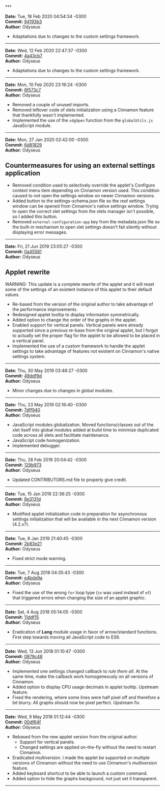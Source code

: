 <br/>
<br/>
***

**Date:** Tue, 18 Feb 2020 04:54:34 -0300<br/>
**Commit:** [94193b3](https://gitlab.com/Odyseus/CinnamonTools/commit/94193b3)<br/>
**Author:** Odyseus<br/>

- Adaptations due to changes to the custom settings framework.

***

**Date:** Wed, 12 Feb 2020 22:47:37 -0300<br/>
**Commit:** [4a43cb7](https://gitlab.com/Odyseus/CinnamonTools/commit/4a43cb7)<br/>
**Author:** Odyseus<br/>

- Adaptations due to changes to the custom settings framework.

***

**Date:** Mon, 10 Feb 2020 23:16:24 -0300<br/>
**Commit:** [8f573c7](https://gitlab.com/Odyseus/CinnamonTools/commit/8f573c7)<br/>
**Author:** Odyseus<br/>

- Removed a couple of unused imports.
- Removed leftover code of xlets initialization using a Cinnamon feature that thankfully wasn't implemented.
- Implemented the use of the `xdgOpen` function from the `globalUtils.js` JavaScript module.

***

**Date:** Mon, 27 Jan 2020 02:42:00 -0300<br/>
**Commit:** [6d81829](https://gitlab.com/Odyseus/CinnamonTools/commit/6d81829)<br/>
**Author:** Odyseus<br/>

Countermeasures for using an external settings application
----------------------------------------------------------

- Removed condition used to selectively override the applet's Configure context menu item depending on Cinnamon version used. This condition caused to not open the settings window on newer Cinnamon versions.
- Added button to the settings-schema.json file so the *real* settings window can be opened from Cinnamon's native settings window. Trying to open the correct xlet settings from the xlets manager isn't possible, so I added this button.
- Removed `external-configuration-app` key from the metadata.json file so the built-in mechanism to open xlet settings doesn't fail silently without displaying error messages.

***

**Date:** Fri, 21 Jun 2019 23:05:27 -0300<br/>
**Commit:** [0a45561](https://gitlab.com/Odyseus/CinnamonTools/commit/0a45561)<br/>
**Author:** Odyseus<br/>

Applet rewrite
--------------

WARNING: This update is a complete rewrite of the applet and it will reset some of the settings of an existent instance of this applet to their default values.

- Re-based from the version of the original author to take advantage of the performance improvements.
- Redesigned applet tooltip to display information symmetrically.
- Added option to change the order of the graphs in the applet.
- Enabled support for vertical panels. Vertical panels were already supported since a previous re-base from the original applet, but I forgot to actually set the proper flag for the applet to be allowed to be placed in a vertical panel.
- Implemented the use of a custom framework to handle the applet settings to take advantage of features not existent on Cinnamon's native settings system.

***

**Date:** Thu, 30 May 2019 03:48:27 -0300<br/>
**Commit:** [49ddf9d](https://gitlab.com/Odyseus/CinnamonTools/commit/49ddf9d)<br/>
**Author:** Odyseus<br/>

- Minor changes due to changes in global modules.

***

**Date:** Thu, 23 May 2019 02:16:40 -0300<br/>
**Commit:** [7dff940](https://gitlab.com/Odyseus/CinnamonTools/commit/7dff940)<br/>
**Author:** Odyseus<br/>

- JavaScript modules globalization. Moved functions/classes out of the xlet itself into global modules added at build time to minimize duplicated code across all xlets and facilitate maintenance.
- JavaScript code homogenization.
- Implemented debugger.

***

**Date:** Thu, 28 Feb 2019 20:04:42 -0300<br/>
**Commit:** [129b973](https://gitlab.com/Odyseus/CinnamonTools/commit/129b973)<br/>
**Author:** Odyseus<br/>

- Updated CONTRIBUTORS.md file to properly give credit.

***

**Date:** Tue, 15 Jan 2019 22:36:25 -0300<br/>
**Commit:** [8e3131d](https://gitlab.com/Odyseus/CinnamonTools/commit/8e3131d)<br/>
**Author:** Odyseus<br/>

- Modified applet initialization code in preparation for asynchronous settings initialization that will be available in the next Cinnamon version (4.2.x?).

***

**Date:** Tue, 8 Jan 2019 21:40:45 -0300<br/>
**Commit:** [2b83e21](https://gitlab.com/Odyseus/CinnamonTools/commit/2b83e21)<br/>
**Author:** Odyseus<br/>

- Fixed strict mode warning.

***

**Date:** Tue, 7 Aug 2018 04:35:43 -0300<br/>
**Commit:** [e4bde9a](https://gitlab.com/Odyseus/CinnamonTools/commit/e4bde9a)<br/>
**Author:** Odyseus<br/>

- Fixed the use of the wrong `for` loop type (`in` was used instead of `of`) that triggered errors when changing the size of an applet graphic.

***

**Date:** Sat, 4 Aug 2018 05:14:05 -0300<br/>
**Commit:** [11ddf15](https://gitlab.com/Odyseus/CinnamonTools/commit/11ddf15)<br/>
**Author:** Odyseus<br/>

- Eradication of **Lang** module usage in favor of arrow/standard functions. First step towards moving all JavaScript code to ES6.

***

**Date:** Wed, 13 Jun 2018 01:10:47 -0300<br/>
**Commit:** [0879c48](https://gitlab.com/Odyseus/CinnamonTools/commit/0879c48)<br/>
**Author:** Odyseus<br/>

- Implemented one settings changed callback to *rule them all*. At the same time, make the callback work homogeneously on all versions of Cinnamon.
- Added option to display CPU usage decimals in applet tooltip. Upstream feature.
- Fixed the rendering, where some lines were half pixel off and therefore a bit blurry. All graphs should now be pixel perfect. Upstream fix.

***

**Date:** Wed, 9 May 2018 01:12:44 -0300<br/>
**Commit:** [00df64f](https://gitlab.com/Odyseus/CinnamonTools/commit/00df64f)<br/>
**Author:** Odyseus<br/>

- Rebased from the new applet version from the original author.
    - Support for vertical panels.
    - Changed settings are applied on-the-fly without the need to restart Cinnamon.
- Eradicated *multiversion*. I made the applet be supported on multiple versions of Cinnamon without the need to use Cinnamon's *multiversion* feature.
- Added keyboard shortcut to be able to launch a custom command.
- Added option to hide the graphs background, not just set it transparent.

***
